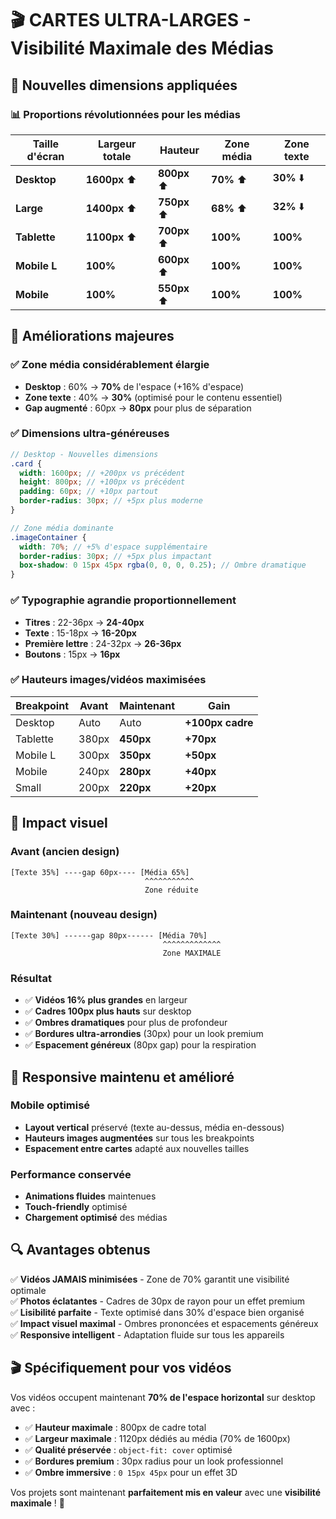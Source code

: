 # 🎬 CARTES ULTRA-LARGES - Visibilité Maximale des Médias

## 🎯 Nouvelles dimensions appliquées

### 📊 **Proportions révolutionnées pour les médias**

| Taille d'écran | Largeur totale | Hauteur      | Zone média | Zone texte |
| -------------- | -------------- | ------------ | ---------- | ---------- |
| **Desktop**    | **1600px** ⬆️  | **800px** ⬆️ | **70%** ⬆️ | **30%** ⬇️ |
| **Large**      | **1400px** ⬆️  | **750px** ⬆️ | **68%** ⬆️ | **32%** ⬇️ |
| **Tablette**   | **1100px** ⬆️  | **700px** ⬆️ | **100%**   | **100%**   |
| **Mobile L**   | **100%**       | **600px** ⬆️ | **100%**   | **100%**   |
| **Mobile**     | **100%**       | **550px** ⬆️ | **100%**   | **100%**   |

## 🚀 **Améliorations majeures**

### ✅ Zone média considérablement élargie

- **Desktop** : 60% → **70%** de l'espace (+16% d'espace)
- **Zone texte** : 40% → **30%** (optimisé pour le contenu essentiel)
- **Gap augmenté** : 60px → **80px** pour plus de séparation

### ✅ Dimensions ultra-généreuses

```scss
// Desktop - Nouvelles dimensions
.card {
  width: 1600px; // +200px vs précédent
  height: 800px; // +100px vs précédent
  padding: 60px; // +10px partout
  border-radius: 30px; // +5px plus moderne
}

// Zone média dominante
.imageContainer {
  width: 70%; // +5% d'espace supplémentaire
  border-radius: 30px; // +5px plus impactant
  box-shadow: 0 15px 45px rgba(0, 0, 0, 0.25); // Ombre dramatique
}
```

### ✅ Typographie agrandie proportionnellement

- **Titres** : 22-36px → **24-40px**
- **Texte** : 15-18px → **16-20px**
- **Première lettre** : 24-32px → **26-36px**
- **Boutons** : 15px → **16px**

### ✅ Hauteurs images/vidéos maximisées

| Breakpoint | Avant | Maintenant | Gain             |
| ---------- | ----- | ---------- | ---------------- |
| Desktop    | Auto  | Auto       | **+100px cadre** |
| Tablette   | 380px | **450px**  | **+70px**        |
| Mobile L   | 300px | **350px**  | **+50px**        |
| Mobile     | 240px | **280px**  | **+40px**        |
| Small      | 200px | **220px**  | **+20px**        |

## 🎨 **Impact visuel**

### Avant (ancien design)

```
[Texte 35%] ----gap 60px---- [Média 65%]
                              ^^^^^^^^^^^
                              Zone réduite
```

### Maintenant (nouveau design)

```
[Texte 30%] ------gap 80px------ [Média 70%]
                                  ^^^^^^^^^^^^^
                                  Zone MAXIMALE
```

### Résultat

- ✅ **Vidéos 16% plus grandes** en largeur
- ✅ **Cadres 100px plus hauts** sur desktop
- ✅ **Ombres dramatiques** pour plus de profondeur
- ✅ **Bordures ultra-arrondies** (30px) pour un look premium
- ✅ **Espacement généreux** (80px gap) pour la respiration

## 📱 **Responsive maintenu et amélioré**

### Mobile optimisé

- **Layout vertical** préservé (texte au-dessus, média en-dessous)
- **Hauteurs images augmentées** sur tous les breakpoints
- **Espacement entre cartes** adapté aux nouvelles tailles

### Performance conservée

- **Animations fluides** maintenues
- **Touch-friendly** optimisé
- **Chargement optimisé** des médias

## 🔍 **Avantages obtenus**

✅ **Vidéos JAMAIS minimisées** - Zone de 70% garantit une visibilité optimale  
✅ **Photos éclatantes** - Cadres de 30px de rayon pour un effet premium  
✅ **Lisibilité parfaite** - Texte optimisé dans 30% d'espace bien organisé  
✅ **Impact visuel maximal** - Ombres prononcées et espacements généreux  
✅ **Responsive intelligent** - Adaptation fluide sur tous les appareils

## 🎬 **Spécifiquement pour vos vidéos**

Vos vidéos occupent maintenant **70% de l'espace horizontal** sur desktop avec :

- ✅ **Hauteur maximale** : 800px de cadre total
- ✅ **Largeur maximale** : 1120px dédiés au média (70% de 1600px)
- ✅ **Qualité préservée** : `object-fit: cover` optimisé
- ✅ **Bordures premium** : 30px radius pour un look professionnel
- ✅ **Ombre immersive** : `0 15px 45px` pour un effet 3D

Vos projets sont maintenant **parfaitement mis en valeur** avec une **visibilité maximale** ! 🚀
